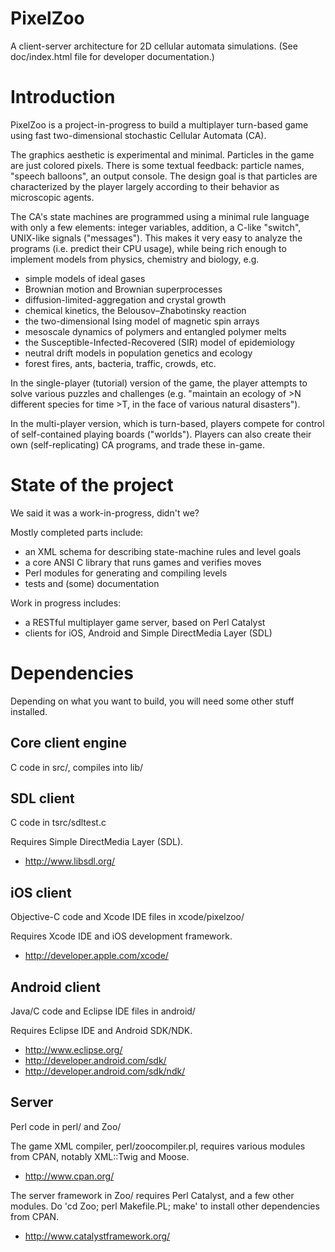 PixelZoo
========

A client-server architecture for 2D cellular automata simulations.
(See doc/index.html file for developer documentation.)


Introduction
============

PixelZoo is a project-in-progress to build a multiplayer
turn-based game using fast two-dimensional stochastic Cellular
Automata (CA).

The graphics aesthetic is experimental and minimal. Particles in the
game are just colored pixels. There is some textual feedback: particle
names, "speech balloons", an output console. The design goal is that
particles are characterized by the player largely according to their
behavior as microscopic agents.

The CA's state machines are programmed using a minimal rule language
with only a few elements: integer variables, addition, a C-like
"switch", UNIX-like signals ("messages"). This makes it very easy to
analyze the programs (i.e. predict their CPU usage), while being rich
enough to implement models from physics, chemistry and biology, e.g.

- simple models of ideal gases
- Brownian motion and Brownian superprocesses
- diffusion-limited-aggregation and crystal growth
- chemical kinetics, the Belousov–Zhabotinsky reaction
- the two-dimensional Ising model of magnetic spin arrays
- mesoscale dynamics of polymers and entangled polymer melts
- the Susceptible-Infected-Recovered (SIR) model of epidemiology
- neutral drift models in population genetics and ecology
- forest fires, ants, bacteria, traffic, crowds, etc.

In the single-player (tutorial) version of the game, the player
attempts to solve various puzzles and challenges (e.g. "maintain an
ecology of >N different species for time >T, in the face of various
natural disasters").

In the multi-player version, which is turn-based, players compete for
control of self-contained playing boards ("worlds"). Players can also
create their own (self-replicating) CA programs, and trade these
in-game.


State of the project
====================

We said it was a work-in-progress, didn't we?

Mostly completed parts include:

- an XML schema for describing state-machine rules and level goals
- a core ANSI C library that runs games and verifies moves
- Perl modules for generating and compiling levels
- tests and (some) documentation

Work in progress includes:

- a RESTful multiplayer game server, based on Perl Catalyst
- clients for iOS, Android and Simple DirectMedia Layer (SDL)


Dependencies
============

Depending on what you want to build, you will need some other stuff
installed.

Core client engine
------------------

C code in src/, compiles into lib/


SDL client
----------

C code in tsrc/sdltest.c

Requires Simple DirectMedia Layer (SDL).

- http://www.libsdl.org/


iOS client
----------

Objective-C code and Xcode IDE files in xcode/pixelzoo/

Requires Xcode IDE and iOS development framework.

- http://developer.apple.com/xcode/


Android client
--------------

Java/C code and Eclipse IDE files in android/

Requires Eclipse IDE and Android SDK/NDK.

- http://www.eclipse.org/
- http://developer.android.com/sdk/
- http://developer.android.com/sdk/ndk/


Server
------

Perl code in perl/ and Zoo/

The game XML compiler, perl/zoocompiler.pl, requires various modules from CPAN,
notably XML::Twig and Moose.

- http://www.cpan.org/

The server framework in Zoo/ requires Perl Catalyst, and a few other modules.
Do 'cd Zoo; perl Makefile.PL; make' to install other dependencies from CPAN.

- http://www.catalystframework.org/
